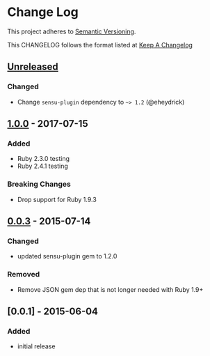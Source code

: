 # Change Log
This project adheres to [Semantic Versioning](http://semver.org/).

This CHANGELOG follows the format listed at [Keep A Changelog](http://keepachangelog.com/)

## [Unreleased]
### Changed
- Change `sensu-plugin` dependency to `~> 1.2` (@eheydrick)

## [1.0.0] - 2017-07-15
### Added
- Ruby 2.3.0 testing
- Ruby 2.4.1 testing

### Breaking Changes
- Drop support for Ruby 1.9.3

## [0.0.3] - 2015-07-14
### Changed
- updated sensu-plugin gem to 1.2.0

### Removed
- Remove JSON gem dep that is not longer needed with Ruby 1.9+

## [0.0.1] - 2015-06-04
### Added
- initial release

[Unreleased]: https://github.com/sensu-plugins/sensu-plugins-monit/compare/1.0.0...HEAD
[1.0.0]: https://github.com/sensu-plugins/sensu-plugins-monit/compare/0.0.3...1.0.0
[0.0.3]: https://github.com/sensu-plugins/sensu-plugins-monit/compare/0.0.2...0.0.3
[0.0.2]: https://github.com/sensu-plugins/sensu-plugins-monit/compare/0.0.1...0.0.2
